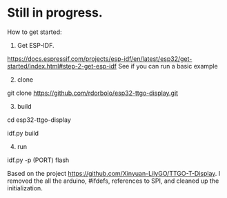 # Still in progress. 


How to get started: 
1) Get ESP-IDF. 

https://docs.espressif.com/projects/esp-idf/en/latest/esp32/get-started/index.html#step-2-get-esp-idf 
See if you can run a basic example

2) clone

git clone https://github.com/rdorbolo/esp32-ttgo-display.git

3) build

cd esp32-ttgo-display

idf.py build

4) run

idf.py -p (PORT) flash

Based on the project https://github.com/Xinyuan-LilyGO/TTGO-T-Display. I removed the all the arduino, #ifdefs, references to SPI, and cleaned up the initialization. 
